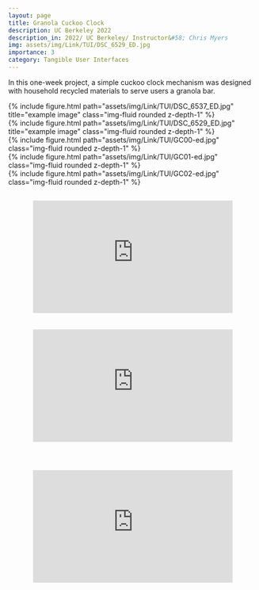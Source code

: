 ```yaml
---
layout: page
title: Granola Cuckoo Clock
description: UC Berkeley 2022
description_in: 2022/ UC Berkeley/ Instructor&#58; Chris Myers
img: assets/img/Link/TUI/DSC_6529_ED.jpg
importance: 3
category: Tangible User Interfaces
---
```


In this one-week project, a simple cuckoo clock mechanism was designed with
household recycled materials to serve users a granola bar.


<div class="row">
    <div class="col-sm mt-3 mt-md-0">
        {% include figure.html path="assets/img/Link/TUI/DSC_6537_ED.jpg" title="example image" class="img-fluid rounded z-depth-1" %}
    </div>
    <div class="col-sm mt-3 mt-md-0">
        {% include figure.html path="assets/img/Link/TUI/DSC_6529_ED.jpg" title="example image" class="img-fluid rounded z-depth-1" %}
    </div>

</div>

<div class="row">
    <div class="col-sm mt-3 mt-md-0">
        {% include figure.html path="assets/img/Link/TUI/GC00-ed.jpg"  class="img-fluid rounded z-depth-1" %}
    </div>
    <div class="col-sm mt-3 mt-md-0">
        {% include figure.html path="assets/img/Link/TUI/GC01-ed.jpg"  class="img-fluid rounded z-depth-1" %}
    </div>
    <div class="col-sm mt-3 mt-md-0">
        {% include figure.html path="assets/img/Link/TUI/GC02-ed.jpg"  class="img-fluid rounded z-depth-1" %}
    </div>
</div>


<div style="position: relative; padding-bottom: 56.25%; height: 0; margin: 0 auto;" >
    <iframe style="position: absolute; top: 50%; left: 50%; transform: translate(-50%, -50%); width: 80%; height: 80%; border: none; margin: 0; padding: 0;" src="https://www.youtube.com/embed/a5qv-On9fUU" title="Cuckoo_Perspective" frameborder="0" allow="accelerometer; autoplay; clipboard-write; encrypted-media; gyroscope; picture-in-picture; web-share" allowfullscreen></iframe>
</div>

<div style="position: relative; padding-bottom: 56.25%; height: 0; margin: 0 auto;">
    <iframe style="position: absolute; top: 50%; left: 50%; transform: translate(-50%, -60%); width: 80%; height: 80%; border: none; margin: 0; padding: 0;" src="https://www.youtube.com/embed/pTWX_N3B_mU" title="Cuckoo_Core" frameborder="0" allow="accelerometer; autoplay; clipboard-write; encrypted-media; gyroscope; picture-in-picture; web-share" allowfullscreen></iframe>
</div>

<div style="position: relative; padding-bottom: 56.25%; height: 0; margin: 0 auto;">
    <iframe style="position: absolute; top: 50%; left: 50%; transform: translate(-50%, -60%); width: 80%; height: 80%; border: none; margin: 0; padding: 0;" src="https://www.youtube.com/embed/R5C1OXTwS4Q" title="Cuckoo_Front" frameborder="0" allow="accelerometer; autoplay; clipboard-write; encrypted-media; gyroscope; picture-in-picture; web-share" allowfullscreen></iframe>
</div>

